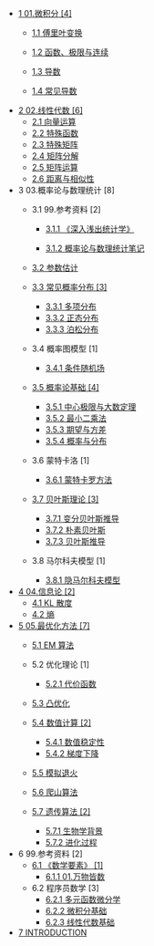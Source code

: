   - [1 01.微积分 [4]](/01.微积分/README.md)
    - [1.1 傅里叶变换](/01.微积分/傅里叶变换/README.md)
      
    - [1.2 函数、极限与连续](/01.微积分/函数、极限与连续.md)
    - [1.3 导数](/01.微积分/导数.md)
    - [1.4 常见导数](/01.微积分/常见导数.md)
  - [2 02.线性代数 [6]](/02.线性代数/README.md)
    - [2.1 向量运算](/02.线性代数/向量运算.md)
    - [2.2 特殊函数](/02.线性代数/特殊函数.md)
    - [2.3 特殊矩阵](/02.线性代数/特殊矩阵.md)
    - [2.4 矩阵分解](/02.线性代数/矩阵分解.md)
    - [2.5 矩阵运算](/02.线性代数/矩阵运算.md)
    - [2.6 距离与相似性](/02.线性代数/距离与相似性.md)
  - 3 03.概率论与数理统计 [8]
    - 3.1 99.参考资料 [2]
      - [3.1.1 《深入浅出统计学》](/03.概率论与数理统计/99.参考资料/2011-《深入浅出统计学》/README.md)
        
      - [3.1.2 概率论与数理统计笔记](/03.概率论与数理统计/99.参考资料/概率论与数理统计笔记.md)
    - [3.2 参数估计](/03.概率论与数理统计/参数估计/README.md)
      
    - [3.3 常见概率分布 [3]](/03.概率论与数理统计/常见概率分布/README.md)
      - [3.3.1 多项分布](/03.概率论与数理统计/常见概率分布/多项分布.md)
      - [3.3.2 正态分布](/03.概率论与数理统计/常见概率分布/正态分布.md)
      - [3.3.3 泊松分布](/03.概率论与数理统计/常见概率分布/泊松分布.md)
    - 3.4 概率图模型 [1]
      - [3.4.1 条件随机场](/03.概率论与数理统计/概率图模型/条件随机场.md)
    - [3.5 概率论基础 [4]](/03.概率论与数理统计/概率论基础/README.md)
      - [3.5.1 中心极限与大数定理](/03.概率论与数理统计/概率论基础/中心极限与大数定理.md)
      - [3.5.2 最小二乘法](/03.概率论与数理统计/概率论基础/最小二乘法.md)
      - [3.5.3 期望与方差](/03.概率论与数理统计/概率论基础/期望与方差.md)
      - [3.5.4 概率与分布](/03.概率论与数理统计/概率论基础/概率与分布.md)
    - 3.6 蒙特卡洛 [1]
      - [3.6.1 蒙特卡罗方法](/03.概率论与数理统计/蒙特卡洛/蒙特卡罗方法.md)
    - [3.7 贝叶斯理论 [3]](/03.概率论与数理统计/贝叶斯理论/README.md)
      - [3.7.1 变分贝叶斯推导](/03.概率论与数理统计/贝叶斯理论/变分贝叶斯推导.md)
      - [3.7.2 朴素贝叶斯](/03.概率论与数理统计/贝叶斯理论/朴素贝叶斯.md)
      - [3.7.3 贝叶斯推导](/03.概率论与数理统计/贝叶斯理论/贝叶斯推导.md)
    - 3.8 马尔科夫模型 [1]
      - [3.8.1 隐马尔科夫模型](/03.概率论与数理统计/马尔科夫模型/隐马尔科夫模型.md)
  - [4 04.信息论 [2]](/04.信息论/README.md)
    - [4.1 KL 散度](/04.信息论/KL%20散度.md)
    - [4.2 熵](/04.信息论/熵.md)
  - [5 05.最优化方法 [7]](/05.最优化方法/README.md)
    - [5.1 EM 算法](/05.最优化方法/EM%20算法/README.md)
      
    - 5.2 优化理论 [1]
      - [5.2.1 代价函数](/05.最优化方法/优化理论/代价函数.md)
    - [5.3 凸优化](/05.最优化方法/凸优化/README.md)
      
    - [5.4 数值计算 [2]](/05.最优化方法/数值计算/README.md)
      - [5.4.1 数值稳定性](/05.最优化方法/数值计算/数值稳定性.md)
      - [5.4.2 梯度下降](/05.最优化方法/数值计算/梯度下降.md)
    - [5.5 模拟退火](/05.最优化方法/模拟退火/README.md)
      
    - [5.6 爬山算法](/05.最优化方法/爬山算法/README.md)
      
    - [5.7 遗传算法 [2]](/05.最优化方法/遗传算法/README.md)
      - [5.7.1 生物学背景](/05.最优化方法/遗传算法/生物学背景.md)
      - [5.7.2 进化过程](/05.最优化方法/遗传算法/进化过程.md)
  - 6 99.参考资料 [2]
    - [6.1 《数学要素》 [1]](/99.参考资料/2022-《数学要素》/README.md)
      - [6.1.1 01.万物皆数](/99.参考资料/2022-《数学要素》/01.万物皆数.md)
    - 6.2 程序员数学 [3]
      - [6.2.1 多元函数微分学](/99.参考资料/程序员数学/多元函数微分学.md)
      - [6.2.2 微积分基础](/99.参考资料/程序员数学/微积分基础.md)
      - [6.2.3 线性代数基础](/99.参考资料/程序员数学/线性代数基础.md)
  - [7 INTRODUCTION](/INTRODUCTION.md)